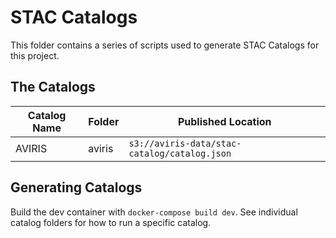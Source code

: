 # STAC Catalogs

This folder contains a series of scripts used to generate STAC Catalogs for this project.

## The Catalogs

| Catalog Name | Folder | Published Location |
|--------------|--------|--------------------|
| AVIRIS       | aviris | `s3://aviris-data/stac-catalog/catalog.json` |

## Generating Catalogs

Build the dev container with `docker-compose build dev`. See individual catalog folders for how to run a specific catalog.
